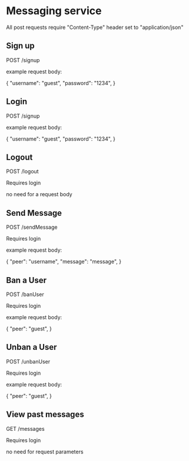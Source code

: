 # Messaging service

All post requests require "Content-Type" header set to "application/json"

## Sign up

POST /signup 

example request body:

{
    "username": "guest",
    "password": "1234",
}

## Login

POST /signup 

example request body:

{
    "username": "guest",
    "password": "1234",
}

## Logout

POST /logout

Requires login

no need for a request body

## Send Message

POST /sendMessage

Requires login

example request body:

{
    "peer": "username",
    "message": "message",
}

## Ban a User

POST /banUser 

Requires login

example request body:

{
    "peer": "guest",
}

## Unban a User

POST /unbanUser 

Requires login

example request body:

{
    "peer": "guest",
}

## View past messages 

GET /messages

Requires login

no need for request parameters
